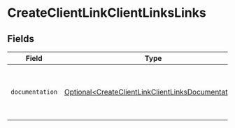 # CreateClientLinkClientLinksLinks


## Fields

| Field                                                                                                                  | Type                                                                                                                   | Required                                                                                                               | Description                                                                                                            |
| ---------------------------------------------------------------------------------------------------------------------- | ---------------------------------------------------------------------------------------------------------------------- | ---------------------------------------------------------------------------------------------------------------------- | ---------------------------------------------------------------------------------------------------------------------- |
| `documentation`                                                                                                        | [Optional\<CreateClientLinkClientLinksDocumentation>](../../models/errors/CreateClientLinkClientLinksDocumentation.md) | :heavy_minus_sign:                                                                                                     | The URL to the generic Mollie API error handling guide.                                                                |